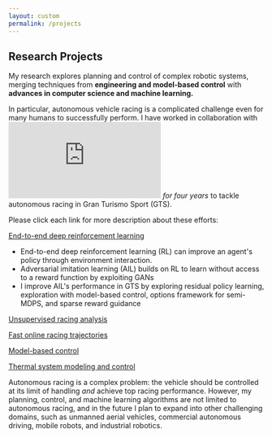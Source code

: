 ```yaml
---
layout: custom
permalink: /projects
---
```


## Research Projects

My research explores planning and control of complex robotic systems, merging techniques from
**engineering and model-based control** with **advances in computer science and machine learning.**

In particular, autonomous vehicle racing is a complicated challenge even for many humans to successfully perform. I have worked in collaboration with ![Sony AI](https://cwj22.github.io/professional/sony.html) _for four years_ to tackle autonomous racing in Gran Turismo Sport (GTS).

Please click each link for more description about these efforts:

[End-to-end deep reinforcement learning](./projects/gail.html)
- End-to-end deep reinforcement learning (RL) can improve an agent's policy through environment interaction.
- Adversarial imitation learning (AIL) builds on RL to learn without access to a reward function by exploiting GANs
- I improve AIL's performance in GTS by exploring residual policy learning, exploration with model-based control, options framework for semi-MDPS, and sparse reward guidance

[Unsupervised racing analysis](./projects/hdphmm.html)

[Fast online racing trajectories](./projects/dmp.html)

[Model-based control](./projects/mpc.html)

[Thermal system modeling and control](./projects/microCHP.html)


Autonomous racing is a complex problem: the vehicle should be controlled at its limit of handling _and_ achieve top racing performance.  However, my planning, control, and machine learning algorithms are not limited to autonomous racing, and in the future I plan to expand into other challenging domains, such as unmanned aerial vehicles, commercial autonomous driving, mobile robots, and industrial robotics.



